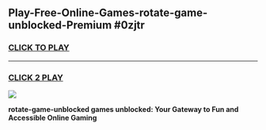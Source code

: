 
## Play-Free-Online-Games-rotate-game-unblocked-Premium #0zjtr
<h3>
<a href="https://premium.freeplayer.one?title=rotate-game-unblocked&ref=8M">CLICK TO PLAY</a></h3>
<hr>

<h3>
<a href="https://premium.freeplayer.one?title=rotate-game-unblocked&ref=8M">CLICK 2 PLAY</a>
  
</h3>

<a href="https://premium.freeplayer.one?title=rotate-game-unblocked&ref=8M"><img src="https://clearcache.store/games.png"></a>


**rotate-game-unblocked games unblocked: Your Gateway to Fun and Accessible Online Gaming**
